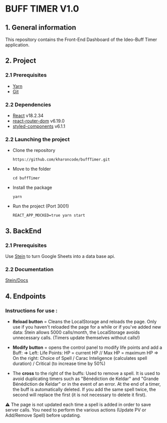 # BUFF TIMER V1.0

## 1. General information

This repository contains the Front-End Dashboard of the Ideo-Buff Timer application.

## 2. Project

### 2.1 Prerequisites

-  [Yarn](https://yarnpkg.com/)
-  [Git](https://git-scm.com/)

### 2.2 Dependencies

-  [React](https://reactjs.org/) v18.2.34
-  [react-router-dom](https://reactrouter.com/web/guides/quick-start) v6.19.0
-  [styled-components](https://styled-components.com/docs/basics) v6.1.1

### 2.2 Launching the project

-  Clone the repository

   `https://github.com/kharoncode/buffTimer.git`

-  Move to the folder

   `cd buffTimer`

-  Install the package

   `yarn`

-  Run the project (Port 3001)

   `REACT_APP_MOCKED=true yarn start`

## 3. BackEnd

### 2.1 Prerequisites

Use [Stein](https://steinhq.com/) to turn Google Sheets into a data base api.

### 2.2 Documentation

[Stein/Docs](https://docs.steinhq.com/introduction)

## 4. Endpoints

### Instructions for use :

-  **Reload button** = Cleans the LocalStorage and reloads the page.
   Only use if you haven't reloaded the page for a while or if you've added new data: Stein allows 5000 calls/month, the LocalStorage avoids unnecessary calls. (Timers update themselves without calls!)

-  **Modify button** = opens the control panel to modify life points and add a Buff:
   => Left: Life Points: HP = current HP // Max HP = maximum HP
   => On the right: Choice of Spell / Carac Inteligence (calculates spell duration) / Critical (to increase time by 50%)

-  The **cross** to the right of the buffs: Used to remove a spell. It is used to avoid duplicating timers such as "Bénédiction de Keldar" and "Grande Bénédiction de Keldar" or in the event of an error. At the end of a timer, the buff is automatically deleted. If you add the same spell twice, the second will replace the first (it is not necessary to delete it first).

⚠️ The page is not updated each time a spell is added in order to save server calls. You need to perform the various actions (Update PV or Add/Remove Spell) before updating.
